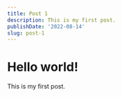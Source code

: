 ```yaml
---
title: Post 1
description: This is my first post.
publishDate: '2022-08-14'
slug: post-1
---
```


# Hello world!

This is my first post.
